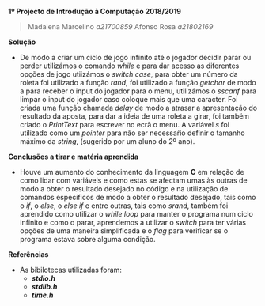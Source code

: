 ﻿**1º Projecto de Introdução à Computação 2018/2019**

> Madalena Marcelino *a21700859*
> Afonso Rosa *a21802169*


**Solução**

- De modo a criar um ciclo de jogo infinito até o jogador decidir parar 
ou perder utilizámos o comando *while* e para dar acesso as diferentes 
opções de jogo utiizámos o *switch case*, para obter um número da roleta 
foi utilizado a função *rand*, foi utilizado a função *getchar* de modo 
a para receber o input do jogador para o menu, utilizámos o *sscanf* 
para limpar o input do jogador caso coloque mais que uma caracter.
Foi criada uma função chamada *delay* de modo a atrasar a apresentação 
do resultado da aposta, para dar a ideia de uma roleta a girar, foi 
também criado o *PrintText* para escrever no ecrã o menu. A variável 
*s* foi utilizado como um *pointer* para não ser necessaŕio definir o 
tamanho máximo da *string*, (sugerido por um aluno do 2º ano).


**Conclusões a tirar e matéria aprendida**

- Houve um aumento do conhecimento da linguagem **C** em relação de como 
lidar com variáveis e como estas se afectam umas às outras de modo a 
obter o resultado desejado no código e na utilização de comandos 
específicos de modo a obter o resultado desejado, tais como o *if*, o 
*else*, o *else if* e entre outras, tais como *srand*, também foi 
aprendido como utilizar o *while loop* para manter o programa num ciclo 
infinito e como o parar, aprendemos a utilizar o *switch* para ter 
várias opções de uma maneira simplificada e o *flag* para verificar se o 
programa estava sobre alguma condição.   


**Referências**

- As bibilotecas utilizadas foram: 
	- _**stdio.h**_
	- _**stdlib.h**_
	- _**time.h**_


